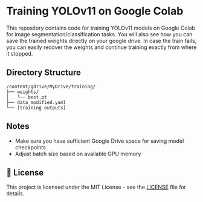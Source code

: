 # Training YOLOv11 on Google Colab

This repository contains code for training YOLOv11 models on Google Colab for image segmentation/classification tasks. You will also see how you can save the trained weights directly on your google drive. In case the train fails, you can easily recover the weights and continue training exactly from where it stopped.

## Directory Structure

```
/content/gdrive/MyDrive/training/
├── weights/
│   └── best.pt
├── data_modified.yaml
└── [training outputs]
```

## Notes

- Make sure you have sufficient Google Drive space for saving model checkpoints
- Adjust batch size based on available GPU memory

## 📄 License

This project is licensed under the MIT License - see the [LICENSE](LICENSE) file for details.

